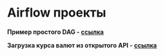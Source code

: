 # **Airflow проекты**

**Пример простого DAG - [ссылка](https://github.com/erohin94/de_airflow_project/tree/main/first_dag)**

**Загрузка курса валют из открытого API - [ссылка](https://github.com/erohin94/de_airflow_project/tree/main/currencybeacon_api_project)**
